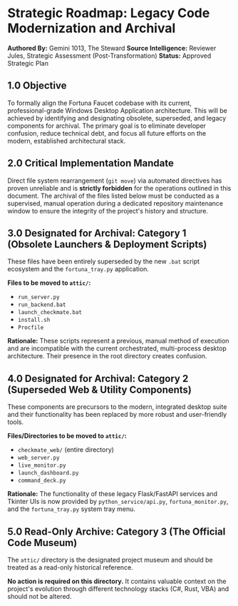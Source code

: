 # Strategic Roadmap: Legacy Code Modernization and Archival
**Authored By:** Gemini 1013, The Steward
**Source Intelligence:** Reviewer Jules, Strategic Assessment (Post-Transformation)
**Status:** Approved Strategic Plan

## 1.0 Objective

To formally align the Fortuna Faucet codebase with its current, professional-grade Windows Desktop Application architecture. This will be achieved by identifying and designating obsolete, superseded, and legacy components for archival. The primary goal is to eliminate developer confusion, reduce technical debt, and focus all future efforts on the modern, established architectural stack.

## 2.0 Critical Implementation Mandate

Direct file system rearrangement (`git move`) via automated directives has proven unreliable and is **strictly forbidden** for the operations outlined in this document. The archival of the files listed below must be conducted as a supervised, manual operation during a dedicated repository maintenance window to ensure the integrity of the project's history and structure.

## 3.0 Designated for Archival: Category 1 (Obsolete Launchers & Deployment Scripts)

These files have been entirely superseded by the new `.bat` script ecosystem and the `fortuna_tray.py` application.

**Files to be moved to `attic/`:**
- `run_server.py`
- `run_backend.bat`
- `launch_checkmate.bat`
- `install.sh`
- `Procfile`

**Rationale:** These scripts represent a previous, manual method of execution and are incompatible with the current orchestrated, multi-process desktop architecture. Their presence in the root directory creates confusion.

## 4.0 Designated for Archival: Category 2 (Superseded Web & Utility Components)

These components are precursors to the modern, integrated desktop suite and their functionality has been replaced by more robust and user-friendly tools.

**Files/Directories to be moved to `attic/`:**
- `checkmate_web/` (entire directory)
- `web_server.py`
- `live_monitor.py`
- `launch_dashboard.py`
- `command_deck.py`

**Rationale:** The functionality of these legacy Flask/FastAPI services and Tkinter UIs is now provided by `python_service/api.py`, `fortuna_monitor.py`, and the `fortuna_tray.py` system tray menu.

## 5.0 Read-Only Archive: Category 3 (The Official Code Museum)

The `attic/` directory is the designated project museum and should be treated as a read-only historical reference.

**No action is required on this directory.** It contains valuable context on the project's evolution through different technology stacks (C#, Rust, VBA) and should not be altered.
